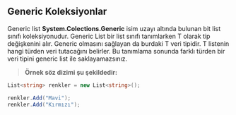 ## Generic Koleksiyonlar


Generic list **System.Colections.Generic** isim uzayı altında bulunan bit list sınıfı koleksiyonudur. Generic List bir list sınıfı tanımlarken T olarak tip değişkenini alır. Generic olmasını sağlayan da burdaki T veri tipidir. T listenin hangi türden veri tutacağını belirler. Bu tanımlama sonunda farklı türden bir veri tipini generic list ile saklayamazsınız.



>**Örnek söz dizimi şu şekildedir:**


```csharp
List<string> renkler = new List<string>();

renkler.Add("Mavi");
renkler.Add("Kırmızı");
```
